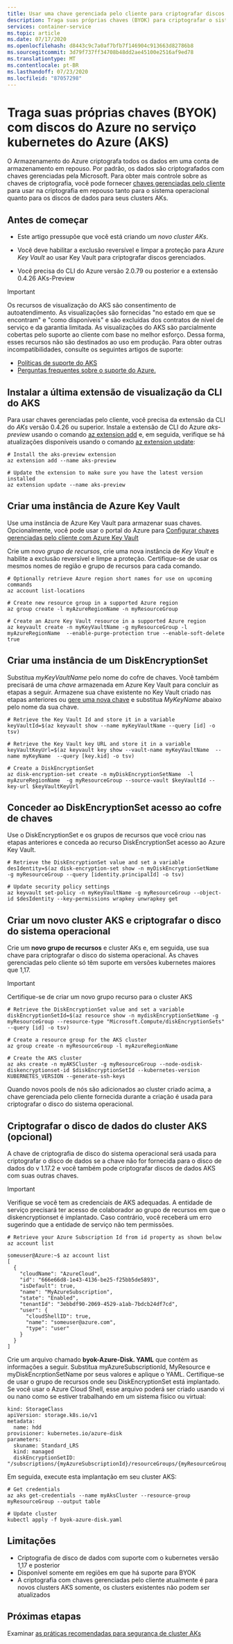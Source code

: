 ```yaml
---
title: Usar uma chave gerenciada pelo cliente para criptografar discos do Azure no serviço kubernetes do Azure (AKS)
description: Traga suas próprias chaves (BYOK) para criptografar o sistema operacional AKS e OS discos de dados.
services: container-service
ms.topic: article
ms.date: 07/17/2020
ms.openlocfilehash: d8443c9c7a0af7bfb7f146904c913663d82786b8
ms.sourcegitcommit: 3d79f737ff34708b48dd2ae45100e2516af9ed78
ms.translationtype: MT
ms.contentlocale: pt-BR
ms.lasthandoff: 07/23/2020
ms.locfileid: "87057298"
---
```

# <a name="bring-your-own-keys-byok-with-azure-disks-in-azure-kubernetes-service-aks"></a>Traga suas próprias chaves (BYOK) com discos do Azure no serviço kubernetes do Azure (AKS)

O Armazenamento do Azure criptografa todos os dados em uma conta de armazenamento em repouso. Por padrão, os dados são criptografados com chaves gerenciadas pela Microsoft. Para obter mais controle sobre as chaves de criptografia, você pode fornecer [chaves gerenciadas pelo cliente][customer-managed-keys] para usar na criptografia em repouso tanto para o sistema operacional quanto para os discos de dados para seus clusters AKs.

## <a name="before-you-begin"></a>Antes de começar

* Este artigo pressupõe que você está criando um *novo cluster AKs*.

* Você deve habilitar a exclusão reversível e limpar a proteção para *Azure Key Vault* ao usar Key Vault para criptografar discos gerenciados.

* Você precisa do CLI do Azure versão 2.0.79 ou posterior e a extensão 0.4.26 AKs-Preview

> [!IMPORTANT]
> Os recursos de visualização do AKS são consentimento de autoatendimento. As visualizações são fornecidas "no estado em que se encontram" e "como disponíveis" e são excluídas dos contratos de nível de serviço e da garantia limitada. As visualizações do AKS são parcialmente cobertas pelo suporte ao cliente com base no melhor esforço. Dessa forma, esses recursos não são destinados ao uso em produção. Para obter outras incompatibilidades, consulte os seguintes artigos de suporte:
>
> * [Políticas de suporte do AKS](support-policies.md)
> * [Perguntas frequentes sobre o suporte do Azure.](faq.md)

## <a name="install-latest-aks-cli-preview-extension"></a>Instalar a última extensão de visualização da CLI do AKS

Para usar chaves gerenciadas pelo cliente, você precisa da extensão da CLI do *AKs* versão 0.4.26 ou superior. Instale a extensão de CLI do Azure *aks-preview* usando o comando [az extension add][az-extension-add] e, em seguida, verifique se há atualizações disponíveis usando o comando [az extension update][az-extension-update]:

```azurecli-interactive
# Install the aks-preview extension
az extension add --name aks-preview

# Update the extension to make sure you have the latest version installed
az extension update --name aks-preview
```

## <a name="create-an-azure-key-vault-instance"></a>Criar uma instância de Azure Key Vault

Use uma instância de Azure Key Vault para armazenar suas chaves.  Opcionalmente, você pode usar o portal do Azure para [Configurar chaves gerenciadas pelo cliente com Azure Key Vault][byok-azure-portal]

Crie um novo *grupo de recursos*, crie uma nova instância de *Key Vault* e habilite a exclusão reversível e limpe a proteção.  Certifique-se de usar os mesmos nomes de região e grupo de recursos para cada comando.

```azurecli-interactive
# Optionally retrieve Azure region short names for use on upcoming commands
az account list-locations
```

```azurecli-interactive
# Create new resource group in a supported Azure region
az group create -l myAzureRegionName -n myResourceGroup

# Create an Azure Key Vault resource in a supported Azure region
az keyvault create -n myKeyVaultName -g myResourceGroup -l myAzureRegionName  --enable-purge-protection true --enable-soft-delete true
```

## <a name="create-an-instance-of-a-diskencryptionset"></a>Criar uma instância de um DiskEncryptionSet

Substitua *myKeyVaultName* pelo nome do cofre de chaves.  Você também precisará de uma *chave* armazenada em Azure Key Vault para concluir as etapas a seguir.  Armazene sua chave existente no Key Vault criado nas etapas anteriores ou [gere uma nova chave][key-vault-generate] e substitua *MyKeyName* abaixo pelo nome da sua chave.
    
```azurecli-interactive
# Retrieve the Key Vault Id and store it in a variable
keyVaultId=$(az keyvault show --name myKeyVaultName --query [id] -o tsv)

# Retrieve the Key Vault key URL and store it in a variable
keyVaultKeyUrl=$(az keyvault key show --vault-name myKeyVaultName  --name myKeyName  --query [key.kid] -o tsv)

# Create a DiskEncryptionSet
az disk-encryption-set create -n myDiskEncryptionSetName  -l myAzureRegionName  -g myResourceGroup --source-vault $keyVaultId --key-url $keyVaultKeyUrl 
```

## <a name="grant-the-diskencryptionset-access-to-key-vault"></a>Conceder ao DiskEncryptionSet acesso ao cofre de chaves

Use o DiskEncryptionSet e os grupos de recursos que você criou nas etapas anteriores e conceda ao recurso DiskEncryptionSet acesso ao Azure Key Vault.

```azurecli-interactive
# Retrieve the DiskEncryptionSet value and set a variable
desIdentity=$(az disk-encryption-set show -n myDiskEncryptionSetName  -g myResourceGroup --query [identity.principalId] -o tsv)

# Update security policy settings
az keyvault set-policy -n myKeyVaultName -g myResourceGroup --object-id $desIdentity --key-permissions wrapkey unwrapkey get
```

## <a name="create-a-new-aks-cluster-and-encrypt-the-os-disk"></a>Criar um novo cluster AKS e criptografar o disco do sistema operacional

Crie um **novo grupo de recursos** e cluster AKs e, em seguida, use sua chave para criptografar o disco do sistema operacional. As chaves gerenciadas pelo cliente só têm suporte em versões kubernetes maiores que 1,17. 

> [!IMPORTANT]
> Certifique-se de criar um novo grupo recurso para o cluster AKS

```azurecli-interactive
# Retrieve the DiskEncryptionSet value and set a variable
diskEncryptionSetId=$(az resource show -n mydiskEncryptionSetName -g myResourceGroup --resource-type "Microsoft.Compute/diskEncryptionSets" --query [id] -o tsv)

# Create a resource group for the AKS cluster
az group create -n myResourceGroup -l myAzureRegionName

# Create the AKS cluster
az aks create -n myAKSCluster -g myResourceGroup --node-osdisk-diskencryptionset-id $diskEncryptionSetId --kubernetes-version KUBERNETES_VERSION --generate-ssh-keys
```

Quando novos pools de nós são adicionados ao cluster criado acima, a chave gerenciada pelo cliente fornecida durante a criação é usada para criptografar o disco do sistema operacional.

## <a name="encrypt-your-aks-cluster-data-diskoptional"></a>Criptografar o disco de dados do cluster AKS (opcional)
A chave de criptografia de disco do sistema operacional será usada para criptografar o disco de dados se a chave não for fornecida para o disco de dados do v 1.17.2 e você também pode criptografar discos de dados AKS com suas outras chaves.

> [!IMPORTANT]
> Verifique se você tem as credenciais de AKS adequadas. A entidade de serviço precisará ter acesso de colaborador ao grupo de recursos em que o diskencryptionset é implantado. Caso contrário, você receberá um erro sugerindo que a entidade de serviço não tem permissões.

```azurecli-interactive
# Retrieve your Azure Subscription Id from id property as shown below
az account list
```

```
someuser@Azure:~$ az account list
[
  {
    "cloudName": "AzureCloud",
    "id": "666e66d8-1e43-4136-be25-f25bb5de5893",
    "isDefault": true,
    "name": "MyAzureSubscription",
    "state": "Enabled",
    "tenantId": "3ebbdf90-2069-4529-a1ab-7bdcb24df7cd",
    "user": {
      "cloudShellID": true,
      "name": "someuser@azure.com",
      "type": "user"
    }
  }
]
```

Crie um arquivo chamado **byok-Azure-Disk. YAML** que contém as informações a seguir.  Substitua myAzureSubscriptionId, MyResource e myDiskEncrptionSetName por seus valores e aplique o YAML.  Certifique-se de usar o grupo de recursos onde seu DiskEncryptionSet está implantado.  Se você usar o Azure Cloud Shell, esse arquivo poderá ser criado usando vi ou nano como se estiver trabalhando em um sistema físico ou virtual:

```
kind: StorageClass
apiVersion: storage.k8s.io/v1  
metadata:
  name: hdd
provisioner: kubernetes.io/azure-disk
parameters:
  skuname: Standard_LRS
  kind: managed
  diskEncryptionSetID: "/subscriptions/{myAzureSubscriptionId}/resourceGroups/{myResourceGroup}/providers/Microsoft.Compute/diskEncryptionSets/{myDiskEncryptionSetName}"
```
Em seguida, execute esta implantação em seu cluster AKS:
```azurecli-interactive
# Get credentials
az aks get-credentials --name myAksCluster --resource-group myResourceGroup --output table

# Update cluster
kubectl apply -f byok-azure-disk.yaml
```

## <a name="limitations"></a>Limitações

* Criptografia de disco de dados com suporte com o kubernetes versão 1,17 e posterior   
* Disponível somente em regiões em que há suporte para BYOK
* A criptografia com chaves gerenciadas pelo cliente atualmente é para novos clusters AKS somente, os clusters existentes não podem ser atualizados

## <a name="next-steps"></a>Próximas etapas

Examinar [as práticas recomendadas para segurança de cluster AKs][best-practices-security]

<!-- LINKS - external -->

<!-- LINKS - internal -->
[az-extension-add]: /cli/azure/extension#az-extension-add
[az-extension-update]: /cli/azure/extension#az-extension-update
[best-practices-security]: ./operator-best-practices-cluster-security.md
[byok-azure-portal]: ../storage/common/storage-encryption-keys-portal.md
[customer-managed-keys]: ../virtual-machines/windows/disk-encryption.md#customer-managed-keys
[key-vault-generate]: ../key-vault/general/manage-with-cli2.md
[supported-regions]: ../virtual-machines/windows/disk-encryption.md#supported-regions
